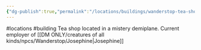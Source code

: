 ```yaml
---
{"dg-publish":true,"permalink":"/locations/buildings/wanderstop-tea-shop/"}
---
```


#locations #building 
Tea shop located in a mistery demiplane. Current employer of [[DM ONLY/creatures of all kinds/npcs/Wanderstop/Josephine\|Josephine]]